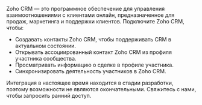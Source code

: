 Zoho CRM — это программное обеспечение для управления взаимоотношениями с клиентами онлайн, предназначенное для продаж, маркетинга и поддержки клиентов. Подключите Zoho CRM, чтобы:

- Создавать контакты Zoho CRM, чтобы поддерживать CRM в актуальном состоянии.
- Открывать ассоциированный контакт Zoho CRM из профиля участника сообщества.
- Просматривать информацию о сделке в профиле участника.
- Синхронизировать деятельность участников в Zoho CRM.

Интеграция в настоящее время находится в стадии разработки, поэтому возможности не являются окончательными. Свяжитесь с нами, чтобы запросить ранний доступ.
